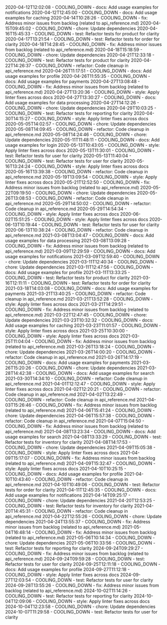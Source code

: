2020-04-12T12:02:08 - COOLING_DOWN - docs: Add usage examples for notifications
2020-04-12T12:45:00 - COOLING_DOWN - docs: Add usage examples for caching
2020-04-14T10:28:26 - COOLING_DOWN - fix: Address minor issues from backlog (related to api_reference.md)
2020-04-15T09:45:02 - COOLING_DOWN - chore: Update dependencies
2020-04-16T15:45:33 - COOLING_DOWN - test: Refactor tests for product for clarity
2020-04-17T13:21:54 - COOLING_DOWN - test: Refactor tests for order for clarity
2020-04-18T14:28:45 - COOLING_DOWN - fix: Address minor issues from backlog (related to api_reference.md)
2020-04-18T15:18:59 - COOLING_DOWN - chore: Update dependencies
2020-04-21T12:33:18 - COOLING_DOWN - test: Refactor tests for product for clarity
2020-04-22T14:26:37 - COOLING_DOWN - refactor: Code cleanup in api_reference.md
2020-04-26T11:17:51 - COOLING_DOWN - docs: Add usage examples for profile
2020-04-26T11:55:35 - COOLING_DOWN - docs: Add usage examples for payments
2020-04-27T13:08:48 - COOLING_DOWN - fix: Address minor issues from backlog (related to api_reference.md)
2020-04-27T13:20:36 - COOLING_DOWN - style: Apply linter fixes across docs
2020-04-27T13:30:27 - COOLING_DOWN - docs: Add usage examples for data processing
2020-04-27T14:12:26 - COOLING_DOWN - chore: Update dependencies
2020-04-29T10:03:25 - COOLING_DOWN - test: Refactor tests for reporting for clarity
2020-04-30T14:15:27 - COOLING_DOWN - style: Apply linter fixes across docs
2020-05-05T14:02:57 - COOLING_DOWN - chore: Update dependencies
2020-05-08T14:09:45 - COOLING_DOWN - refactor: Code cleanup in api_reference.md
2020-05-08T14:24:46 - COOLING_DOWN - chore: Update dependencies
2020-05-11T11:48:11 - COOLING_DOWN - docs: Add usage examples for login
2020-05-13T10:43:05 - COOLING_DOWN - style: Apply linter fixes across docs
2020-05-13T11:30:01 - COOLING_DOWN - test: Refactor tests for user for clarity
2020-05-13T11:40:04 - COOLING_DOWN - test: Refactor tests for user for clarity
2020-05-16T13:24:24 - COOLING_DOWN - style: Apply linter fixes across docs
2020-05-16T13:39:38 - COOLING_DOWN - refactor: Code cleanup in api_reference.md
2020-05-19T13:09:54 - COOLING_DOWN - style: Apply linter fixes across docs
2020-05-21T12:52:50 - COOLING_DOWN - fix: Address minor issues from backlog (related to api_reference.md)
2020-05-22T09:19:50 - COOLING_DOWN - chore: Update dependencies
2020-05-26T13:08:53 - COOLING_DOWN - refactor: Code cleanup in api_reference.md
2020-05-29T14:50:02 - COOLING_DOWN - refactor: Code cleanup in api_reference.md
2020-05-29T14:54:34 - COOLING_DOWN - style: Apply linter fixes across docs
2020-06-02T15:51:25 - COOLING_DOWN - style: Apply linter fixes across docs
2020-06-13T10:19:44 - COOLING_DOWN - test: Refactor tests for user for clarity
2020-06-13T10:38:24 - COOLING_DOWN - refactor: Code cleanup in api_reference.md
2021-03-08T13:04:47 - COOLING_DOWN - docs: Add usage examples for data processing
2021-03-08T13:09:28 - COOLING_DOWN - fix: Address minor issues from backlog (related to api_reference.md)
2021-03-09T12:29:59 - COOLING_DOWN - docs: Add usage examples for notifications
2021-03-09T12:59:40 - COOLING_DOWN - chore: Update dependencies
2021-03-11T12:40:34 - COOLING_DOWN - chore: Update dependencies
2021-03-11T12:47:56 - COOLING_DOWN - docs: Add usage examples for profile
2021-03-11T13:33:25 - COOLING_DOWN - test: Refactor tests for product for clarity
2021-03-16T12:11:11 - COOLING_DOWN - test: Refactor tests for order for clarity
2021-03-18T14:03:08 - COOLING_DOWN - docs: Add usage examples for payments
2021-03-21T13:40:25 - COOLING_DOWN - refactor: Code cleanup in api_reference.md
2021-03-21T13:52:28 - COOLING_DOWN - style: Apply linter fixes across docs
2021-03-21T14:29:51 - COOLING_DOWN - fix: Address minor issues from backlog (related to api_reference.md)
2021-03-22T12:47:45 - COOLING_DOWN - chore: Update dependencies
2021-03-23T10:32:32 - COOLING_DOWN - docs: Add usage examples for caching
2021-03-23T11:01:57 - COOLING_DOWN - style: Apply linter fixes across docs
2021-03-25T10:30:00 - COOLING_DOWN - style: Apply linter fixes across docs
2021-03-25T11:04:04 - COOLING_DOWN - fix: Address minor issues from backlog (related to api_reference.md)
2021-03-26T13:18:24 - COOLING_DOWN - chore: Update dependencies
2021-03-26T14:00:20 - COOLING_DOWN - refactor: Code cleanup in api_reference.md
2021-03-26T14:17:19 - COOLING_DOWN - docs: Add usage examples for payments
2021-03-26T15:20:26 - COOLING_DOWN - chore: Update dependencies
2021-03-28T14:42:38 - COOLING_DOWN - docs: Add usage examples for search
2021-03-30T14:34:10 - COOLING_DOWN - refactor: Code cleanup in api_reference.md
2021-04-01T12:12:47 - COOLING_DOWN - style: Apply linter fixes across docs
2021-04-02T12:20:21 - COOLING_DOWN - refactor: Code cleanup in api_reference.md
2021-04-02T13:22:49 - COOLING_DOWN - refactor: Code cleanup in api_reference.md
2021-04-03T15:26:46 - COOLING_DOWN - fix: Address minor issues from backlog (related to api_reference.md)
2021-04-06T15:41:24 - COOLING_DOWN - chore: Update dependencies
2021-04-06T15:57:38 - COOLING_DOWN - refactor: Code cleanup in api_reference.md
2021-04-07T15:04:50 - COOLING_DOWN - fix: Address minor issues from backlog (related to api_reference.md)
2021-04-08T13:23:34 - COOLING_DOWN - docs: Add usage examples for search
2021-04-08T13:33:29 - COOLING_DOWN - test: Refactor tests for inventory for clarity
2021-04-08T14:17:53 - COOLING_DOWN - chore: Update dependencies
2021-04-09T15:05:38 - COOLING_DOWN - style: Apply linter fixes across docs
2021-04-09T15:17:07 - COOLING_DOWN - fix: Address minor issues from backlog (related to api_reference.md)
2021-04-09T15:32:47 - COOLING_DOWN - style: Apply linter fixes across docs
2021-04-10T10:25:15 - COOLING_DOWN - docs: Add usage examples for profile
2021-04-10T10:43:40 - COOLING_DOWN - refactor: Code cleanup in api_reference.md
2021-04-10T10:49:06 - COOLING_DOWN - test: Refactor tests for order for clarity
2021-04-11T12:45:35 - COOLING_DOWN - docs: Add usage examples for notifications
2021-04-14T09:25:17 - COOLING_DOWN - chore: Update dependencies
2021-04-20T12:53:25 - COOLING_DOWN - test: Refactor tests for inventory for clarity
2021-04-20T14:45:31 - COOLING_DOWN - refactor: Code cleanup in api_reference.md
2021-04-22T12:55:26 - COOLING_DOWN - chore: Update dependencies
2021-04-24T13:55:37 - COOLING_DOWN - fix: Address minor issues from backlog (related to api_reference.md)
2021-05-04T16:48:14 - COOLING_DOWN - fix: Address minor issues from backlog (related to api_reference.md)
2021-05-06T10:14:34 - COOLING_DOWN - chore: Update dependencies
2021-05-06T10:33:56 - COOLING_DOWN - test: Refactor tests for reporting for clarity
2024-09-24T09:29:27 - COOLING_DOWN - fix: Address minor issues from backlog (related to api_reference.md)
2024-09-24T09:59:28 - COOLING_DOWN - test: Refactor tests for user for clarity
2024-09-25T12:11:18 - COOLING_DOWN - docs: Add usage examples for profile
2024-09-27T11:12:18 - COOLING_DOWN - style: Apply linter fixes across docs
2024-09-27T12:03:54 - COOLING_DOWN - test: Refactor tests for user for clarity
2024-09-28T13:55:26 - COOLING_DOWN - fix: Address minor issues from backlog (related to api_reference.md)
2024-10-02T11:14:26 - COOLING_DOWN - test: Refactor tests for reporting for clarity
2024-10-04T12:09:06 - COOLING_DOWN - style: Apply linter fixes across docs
2024-10-04T12:23:58 - COOLING_DOWN - chore: Update dependencies
2024-10-07T11:29:58 - COOLING_DOWN - test: Refactor tests for user for clarity
